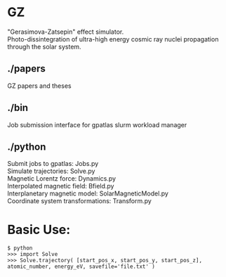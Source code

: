 # GZ
"Gerasimova-Zatsepin" effect simulator.  
Photo-dissintegration of ultra-high energy cosmic ray nuclei propagation 
through the solar system.  

## ./papers
GZ papers and theses  

## ./bin
Job submission interface for gpatlas slurm workload manager    

## ./python
Submit jobs to gpatlas: Jobs.py  
Simulate trajectories: Solve.py  
Magnetic Lorentz force: Dynamics.py  
Interpolated magnetic field: Bfield.py  
Interplanetary magnetic model: SolarMagneticModel.py  
Coordinate system transformations: Transform.py  
  
# Basic Use:  
```
$ python  
>>> import Solve  
>>> Solve.trajectory( [start_pos_x, start_pos_y, start_pos_z], atomic_number, energy_eV, savefile='file.txt' )  
```  
  